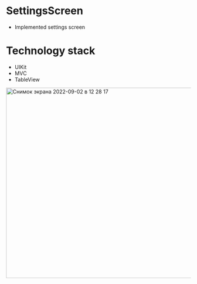 # SettingsScreen

- Implemented settings screen

# Technology stack

- UIKit
- MVС
- TableView

<img width="519" alt="Снимок экрана 2022-09-02 в 12 28 17" src="https://user-images.githubusercontent.com/105241367/188109840-bba8b3a4-6ad2-4f93-a83d-ffc3c9c4eecd.png">
